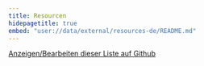 ```yaml
---
title: Resourcen
hidepagetitle: true
embed: "user://data/external/resources-de/README.md"
---
```

[Anzeigen/Bearbeiten dieser Liste auf Github](https://github.com/buddha-dharma/buddhismus)
